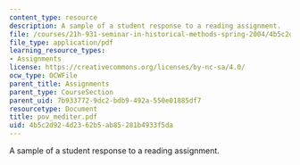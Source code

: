 ```yaml
---
content_type: resource
description: A sample of a student response to a reading assignment.
file: /courses/21h-931-seminar-in-historical-methods-spring-2004/4b5c2d924d2362b5ab85281b4933f5da_pov_mediter.pdf
file_type: application/pdf
learning_resource_types:
- Assignments
license: https://creativecommons.org/licenses/by-nc-sa/4.0/
ocw_type: OCWFile
parent_title: Assignments
parent_type: CourseSection
parent_uid: 7b933772-9dc2-bdb9-492a-550e01885df7
resourcetype: Document
title: pov_mediter.pdf
uid: 4b5c2d92-4d23-62b5-ab85-281b4933f5da
---
```

A sample of a student response to a reading assignment.